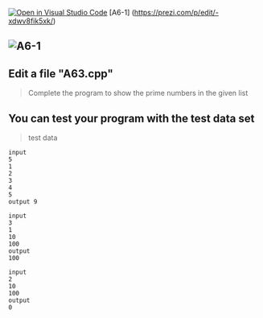 [![Open in Visual Studio Code](https://classroom.github.com/assets/open-in-vscode-c66648af7eb3fe8bc4f294546bfd86ef473780cde1dea487d3c4ff354943c9ae.svg)](https://classroom.github.com/online_ide?assignment_repo_id=8775879&assignment_repo_type=AssignmentRepo)
[A6-1] (https://prezi.com/p/edit/-xdwv8fik5xk/)

## ![A6-1](https://nimbus-screenshots.s3.amazonaws.com/s/31c59c7c689afb721fa60bf9522d57bc.png)

## Edit a file "A63.cpp"

> Complete the program to show the prime numbers in the given list

## You can test your program with the test data set

> test data

```
input
5
1
2
3
4
5
output 9
```

```
input
3
1
10
100
output
100
```

```
input
2
10
100
output
0
```
